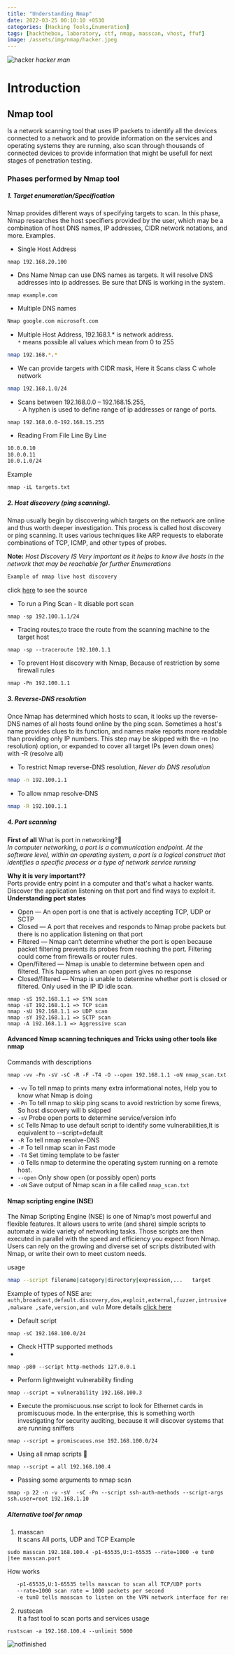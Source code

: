 ```yaml
---
title: "Understanding Nmap"
date: 2022-03-25 00:10:10 +0530
categories: [Hacking Tools,Enumeration]
tags: [hackthebox, laboratory, ctf, nmap, masscan, vhost, ffuf]
image: /assets/img/nmap/hacker.jpeg
---
```


![hacker](/assets/img/nmap/hacker.jpeg)
*hacker man*

# Introduction
## Nmap tool

Is a network scanning tool that uses IP packets to identify all the devices connected to a network and to provide information on the services and operating systems they are running, also scan through thousands of connected devices to provide information that might be usefull for next stages of penetration testing.

### Phases performed by Nmap tool

##### 1. Target enumeration/Specification

Nmap provides different ways of specifying targets to scan. In this phase, Nmap researches the host specifiers provided by the user, which may be a combination of host DNS names, IP addresses, CIDR network notations, and more. 
Examples.
- Single Host Address
```console
nmap 192.168.20.100
```
- Dns Name
Nmap can use DNS names as targets. It will resolve DNS addresses into ip addresses. Be sure that DNS is working in the system.
```console
nmap example.com
```
- Multiple DNS names
```bash
Nmap google.com microsoft.com
```
- Multiple Host Address, 192.168.1.* is network address.\
 `*` means possible all values which mean from 0 to 255
```bash
nmap 192.168.*.*
```
-  We can provide targets with CIDR mask, Here it Scans class C whole network
```bash
nmap 192.168.1.0/24
```
- Scans between 192.168.0.0 – 192.168.15.255,\
`-` A hyphen is used to define range of ip addresses or range of ports.
```console
nmap 192.168.0.0-192.168.15.255
```
- Reading From File Line By Line
```bash
10.0.0.10 
10.0.0.11
10.0.1.0/24
```
Example
```console
nmap -iL targets.txt
```

##### 2. Host discovery (ping scanning).
Nmap usually begin by discovering which targets on the network are online and thus worth deeper investigation. This process is called host discovery or ping scanning. It uses various techniques like ARP requests to elaborate combinations of TCP, ICMP, and other types of probes.

**Note:** *Host Discovery IS Very important as it helps to know live hosts in the network that may be reachable for further Enumerations*
```bash
Example of nmap live host discovery 
```
click [here](https://linuxhint.com/nmap-host-discovery-process/) to see the source
- To run a Ping Scan - It  disable port scan
```console
nmap -sp 192.100.1.1/24
```
- Tracing routes,to trace the route from the scanning machine to the target host
```console
nmap -sp --traceroute 192.100.1.1
```
- To prevent Host discovery with Nmap, Because of restriction by some firewall rules
```console
nmap -Pn 192.100.1.1
```

##### 3. Reverse-DNS resolution
Once Nmap has determined which hosts to scan, it looks up the reverse-DNS names of all hosts found online by the ping scan. Sometimes a host's name provides clues to its function, and names make reports more readable than providing only IP numbers. This step may be skipped with the -n (no resolution) option, or expanded to cover all target IPs (even down ones) with -R (resolve all)

- To restrict Nmap reverse-DNS resolution, *Never do DNS resolution*
```bash
nmap -n 192.100.1.1
```
- To allow nmap resolve-DNS
```bash
nmap -R 192.100.1.1
```
##### 4. Port scanning
**First of all** What is port in networking?🤔\
*In computer networking, a port is a communication endpoint. At the software level, within an operating system, a port is a logical construct that identifies a specific process or a type of network service running*

**Why it is very important??**\
Ports provide entry point in a computer and that's what a hacker wants. Discover the application listening on that port and find ways to exploit it.\
**Understanding port states**
- Open — An open port is one that is actively accepting TCP, UDP or SCTP
- Closed — A port that receives and responds to Nmap probe packets but there is no application listening on that port
- Filtered — Nmap can’t determine whether the port is open because packet filtering prevents its probes from reaching the port. Filtering could come from firewalls or router rules. 
- Open/filtered — Nmap is unable to determine between open and filtered. This happens when an open port gives no response
- Closed/filtered — Nmap is unable to determine whether port is closed or filtered. Only used in the IP ID idle scan.
```console
nmap -sS 192.168.1.1 => SYN scan
nmap -sT 192.168.1.1 => TCP scan
nmap -sU 192.168.1.1 => UDP scan
nmap -sY 192.168.1.1 => SCTP scan
nmap -A 192.168.1.1 => Aggressive scan
```

#### Advanced Nmap scanning techniques and Tricks using other tools like nmap
Commands with descriptions
```console
nmap -vv -Pn -sV -sC -R -F -T4 -O --open 192.168.1.1 -oN nmap_scan.txt
``` 
- `-vv` To tell nmap to  prints many extra informational notes, Help you to know what Nmap is doing 
- `-Pn` To tell nmap to skip ping scans to avoid restriction by some firews, So host discovery will b skipped
- `-sV` Probe open ports to determine service/version info
- `sC` Tells Nmap to use default script to identify some vulnerabilities,It is  equivalent to --script=default
- `-R` To tell nmap resolve-DNS
- `-F` To tell nmap scan in Fast mode
- `-T4` Set timing template  to be faster
- `-O` Tells nmap to determine the operating system running on a remote host. 
- `--open` Only show open (or possibly open) ports
- `-oN` Save output of Nmap scan in a file called `nmap_scan.txt`

#### Nmap scripting engine (NSE)
The Nmap Scripting Engine (NSE) is one of Nmap's most powerful and flexible features. It allows users to write (and share) simple scripts to automate a wide variety of networking tasks. Those scripts are then executed in parallel with the speed and efficiency you expect from Nmap. Users can rely on the growing and diverse set of scripts distributed with Nmap, or write their own to meet custom needs. 

usage
```bash
nmap --script filename|category|directory|expression,...   target 
```
Example of types of NSE are:\
```auth,broadcast,default.discovery,dos,exploit,external,fuzzer,intrusive,malware ,safe,version,and vuln```
More details [click here](https://www.tecmint.com/use-nmap-script-engine-nse-scripts-in-linux/)

- Default script 

```concole
nmap -sC 192.168.100.0/24
```
- Check HTTP supported methods
-
```console
nmap -p80 --script http-methods 127.0.0.1
```
- Perform  lightweight vulnerability finding 

```console
nmap --script = vulnerability 192.168.100.3
```
- Execute the promiscuous.nse script to look for Ethernet cards in promiscuous mode. In the enterprise, this is something worth investigating for security auditing, because it will discover systems that are running sniffers
```console
nmap --script = promiscuous.nse 192.168.100.0/24
```
- Using all nmap scripts 🤣
```console
nmap --script = all 192.168.100.4
```
- Passing some arguments to nmap scan 
```console
nmap -p 22 -n -v -sV  -sC -Pn --script ssh-auth-methods --script-args ssh.user=root 192.168.1.10
```
##### Alternative tool for nmap
1. masscan\
It scans All ports, UDP and TCP
Example
```console
sudo masscan 192.168.100.4 -p1-65535,U:1-65535 --rate=1000 -e tun0 |tee masscan.port
 ```
 How works
```bash
   -p1-65535,U:1-65535 tells masscan to scan all TCP/UDP ports
   --rate=1000 scan rate = 1000 packets per second
   -e tun0 tells masscan to listen on the VPN network interface for responses
```
2.  rustscan\
It a fast tool to scan ports and services 
usage
```console
rustscan -a 192.168.100.4 --unlimit 5000
```


![notfinished](/assets/img/nmap/notfinished.jpeg)

